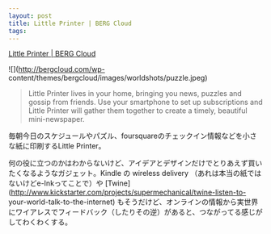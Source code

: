 ```yaml
---
layout: post
title: Little Printer | BERG Cloud
tags: 
---
```

[Little Printer | BERG Cloud](http://bergcloud.com/littleprinter/)

![](http://bergcloud.com/wp-
content/themes/bergcloud/images/worldshots/puzzle.jpeg)

> Little Printer lives in your home, bringing you news, puzzles and gossip
from friends. Use your smartphone to set up subscriptions and Little Printer
will gather them together to create a timely, beautiful mini-newspaper.

毎朝今日のスケジュールやパズル、foursquareのチェックイン情報などを小さな紙に印刷するLittle Printer。

何の役に立つのかはわからないけど、アイデアとデザインだけでとりあえず買いたくなるようなガジェット。Kindle の wireless delivery
（あれは本当の紙ではないけどe-Inkってことで）や
[Twine](http://www.kickstarter.com/projects/supermechanical/twine-listen-to-
your-world-talk-to-the-internet)
もそうだけど、オンラインの情報から実世界にワイアレスでフィードバック（したりその逆）があると、つながってる感じがしてわくわくする。

